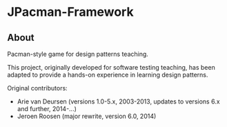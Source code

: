 JPacman-Framework
=================

About
-----

Pacman-style game for design patterns teaching.

This project, originally developed for software testing teaching, has been adapted to provide a hands-on experience in learning design patterns. 



Original contributors:

*	Arie van Deursen (versions 1.0-5.x, 2003-2013, updates to versions 6.x and further, 2014-...)
*	Jeroen Roosen (major rewrite, version 6.0, 2014)


